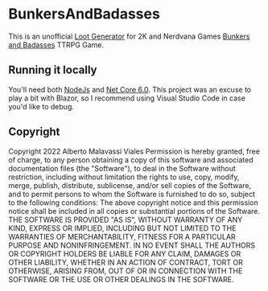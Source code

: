 # BunkersAndBadasses

This is an unofficial [Loot Generator](https://bunkers-n-badasses-loot.herokuapp.com/) for 2K and Nerdvana Games <a href="https://nerdvanagames.myshopify.com/">Bunkers and Badasses</a> TTRPG Game. 
  
## Running it locally 
You'll need both [NodeJs](https://nodejs.org/en/download/) and [Net Core 6.0](https://dotnet.microsoft.com/en-us/download).
This project was an excuse to play a bit with Blazor, so I recommend using Visual Studio Code in case you'd like to debug.

## Copyright
Copyright 2022 Alberto Malavassi Viales
Permission is hereby granted, free of charge, to any person obtaining a copy of this software and associated documentation files (the "Software"), to deal in the Software without restriction, including without limitation the rights to use, copy, modify, merge, publish, distribute, sublicense, and/or sell copies of the Software, and to permit persons to whom the Software is furnished to do so, subject to the following conditions:
The above copyright notice and this permission notice shall be included in all copies or substantial portions of the Software.
THE SOFTWARE IS PROVIDED "AS IS", WITHOUT WARRANTY OF ANY KIND, EXPRESS OR IMPLIED, INCLUDING BUT NOT LIMITED TO THE WARRANTIES OF MERCHANTABILITY, FITNESS FOR A PARTICULAR PURPOSE AND NONINFRINGEMENT. IN NO EVENT SHALL THE AUTHORS OR COPYRIGHT HOLDERS BE LIABLE FOR ANY CLAIM, DAMAGES OR OTHER LIABILITY, WHETHER IN AN ACTION OF CONTRACT, TORT OR OTHERWISE, ARISING FROM, OUT OF OR IN CONNECTION WITH THE SOFTWARE OR THE USE OR OTHER DEALINGS IN THE SOFTWARE.
